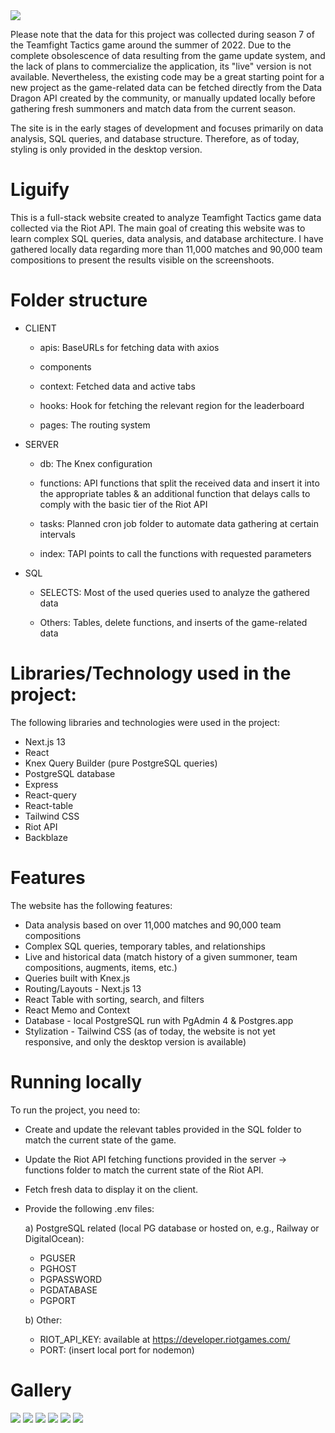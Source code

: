 <img src="https://user-images.githubusercontent.com/62663595/236621200-befd0d93-ccc8-42a1-8ca7-c78b108491ed.jpg" />

Please note that the data for this project was collected during season 7 of the Teamfight Tactics game around the summer of 2022. Due to the complete obsolescence of data resulting from the game update system, and the lack of plans to commercialize the application, its "live" version is not available. Nevertheless, the existing code may be a great starting point for a new project as the game-related data can be fetched directly from the Data Dragon API created by the community, or manually updated locally before gathering fresh summoners and match data from the current season.

The site is in the early stages of development and focuses primarily on data analysis, SQL queries, and database structure. Therefore, as of today, styling is only provided in the desktop version.

# Liguify

This is a full-stack website created to analyze Teamfight Tactics game data collected via the Riot API. The main goal of creating this website was to learn complex SQL queries, data analysis, and database architecture. I have gathered locally data regarding more than 11,000 matches and 90,000 team compositions to present the results visible on the screenshoots.

# Folder structure

- CLIENT

  - apis: BaseURLs for fetching data with axios

  - components

  - context: Fetched data and active tabs

  - hooks: Hook for fetching the relevant region for the leaderboard

  - pages: The routing system

- SERVER

  - db: The Knex configuration

  - functions: API functions that split the received data and insert it into the appropriate tables & an additional function that delays calls to comply with the basic tier of the Riot API

  - tasks: Planned cron job folder to automate data gathering at certain intervals

  - index: TAPI points to call the functions with requested parameters

- SQL

  - SELECTS: Most of the used queries used to analyze the gathered data

  - Others: Tables, delete functions, and inserts of the game-related data

# Libraries/Technology used in the project:

The following libraries and technologies were used in the project:

- Next.js 13
- React
- Knex Query Builder (pure PostgreSQL queries)
- PostgreSQL database
- Express
- React-query
- React-table
- Tailwind CSS
- Riot API
- Backblaze

# Features

The website has the following features:

- Data analysis based on over 11,000 matches and 90,000 team compositions
- Complex SQL queries, temporary tables, and relationships
- Live and historical data (match history of a given summoner, team compositions, augments, items, etc.)
- Queries built with Knex.js
- Routing/Layouts - Next.js 13
- React Table with sorting, search, and filters
- React Memo and Context
- Database - local PostgreSQL run with PgAdmin 4 & Postgres.app
- Stylization - Tailwind CSS (as of today, the website is not yet responsive, and only the desktop version is available)

# Running locally

To run the project, you need to:

- Create and update the relevant tables provided in the SQL folder to match the current state of the game.
- Update the Riot API fetching functions provided in the server -> functions folder to match the current state of the Riot API.
- Fetch fresh data to display it on the client.
- Provide the following .env files:

  a) PostgreSQL related (local PG database or hosted on, e.g., Railway or DigitalOcean):

  - PGUSER
  - PGHOST
  - PGPASSWORD
  - PGDATABASE
  - PGPORT

  b) Other:

  - RIOT_API_KEY: available at https://developer.riotgames.com/
  - PORT: (insert local port for nodemon)

# Gallery

<div style={{'display':'flex'}}>
<img src="https://user-images.githubusercontent.com/62663595/236621201-677b2ba9-c786-4a85-af06-dfb40295c8ad.jpg" />
<img src="https://user-images.githubusercontent.com/62663595/236621200-befd0d93-ccc8-42a1-8ca7-c78b108491ed.jpg" />
<img src="https://user-images.githubusercontent.com/62663595/236621198-c368f422-c114-4046-ba47-bda8a4bdad00.jpg" />
<img src="https://user-images.githubusercontent.com/62663595/236621197-43c87b75-dcb0-4ea0-9b3b-e443c86f824d.jpg" />
<img src="https://user-images.githubusercontent.com/62663595/236621196-7de54922-822f-4142-b659-c4a4d746a23d.jpg" />
<img src="https://user-images.githubusercontent.com/62663595/236621195-7a08c2c6-2f7a-4cfd-9666-c1463af7ece1.jpg" />
</div>




